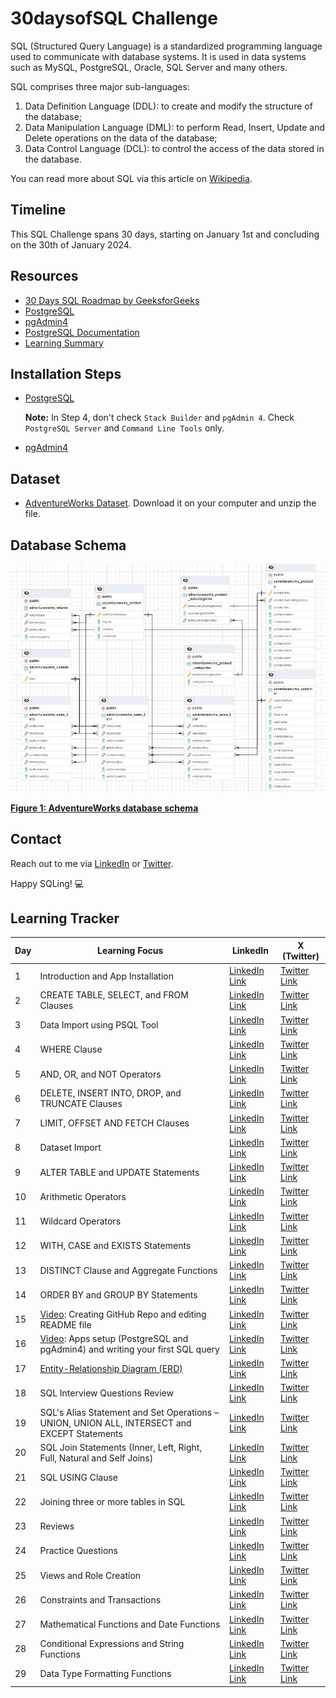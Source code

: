 # 30daysofSQL Challenge

SQL (Structured Query Language) is a standardized programming language used to communicate with database systems. It is used in data systems such as MySQL, PostgreSQL, Oracle, SQL Server and many others.

SQL comprises three major sub-languages:
1. Data Definition Language (DDL): to create and modify the structure of the database;
2. Data Manipulation Language (DML): to perform Read, Insert, Update and Delete operations on the data of the database;
3. Data Control Language (DCL): to control the access of the data stored in the database.

You can read more about SQL via this article on [Wikipedia](https://en.wikipedia.org/wiki/SQL).

## Timeline
This SQL Challenge spans 30 days, starting on January 1st and concluding on the 30th of January 2024.

## Resources
- [30 Days SQL Roadmap by GeeksforGeeks](https://www.geeksforgeeks.org/30-days-of-sql-from-basic-to-advanced-level/)
- [PostgreSQL](https://www.postgresql.org/download/)
- [pgAdmin4](https://www.pgadmin.org/download/)
- [PostgreSQL Documentation](https://www.postgresql.org/docs/devel/index.html)
- [Learning Summary](https://docs.google.com/document/d/1eMcrvgagJM3xtbZc4a1KDpIkQGHYNNlk4tAM8DUGk7E/edit?usp=sharing)

## Installation Steps
- [PostgreSQL](https://www.postgresqltutorial.com/postgresql-getting-started/install-postgresql/)

    **Note:** In Step 4, don't check `Stack Builder` and `pgAdmin 4`. Check `PostgreSQL Server` and `Command Line Tools` only.

- [pgAdmin4](https://www.how2shout.com/how-to/2-ways-to-install-pgadmin-4-on-windows-11-or-10.html)

## Dataset
- [AdventureWorks Dataset](https://github.com/yusufokunlola/30daysofSQL/blob/main/AdventureWorks_dataset.zip).
     Download it on your computer and unzip the file.


## Database Schema
![AdventureWorks Entity Relationship Diagram](https://github.com/yusufokunlola/30daysofSQL/blob/main/AdventureWorks_ERD.JPG)

**[Figure 1: AdventureWorks database schema](https://github.com/yusufokunlola/30daysofSQL/blob/main/AdventureWorks_ERD.JPG)**


## Contact
Reach out to me via [LinkedIn](https://www.linkedin.com/in/yusufokunlola/) or [Twitter](https://x.com/yaokunlola).

Happy SQLing! 💻 

## Learning Tracker
| Day | Learning Focus | LinkedIn | X (Twitter) |
|----------|----------|----------|----------|
| 1    | Introduction and App Installation     | [LinkedIn Link](https://www.linkedin.com/posts/yusufokunlola_30daysofsql-datamanagement-day1-activity-7147650421707198464-fMX9)     | [Twitter Link](https://x.com/yaokunlola/status/1741888701070737750)  |
| 2    | CREATE TABLE, SELECT, and FROM Clauses     | [LinkedIn Link](https://www.linkedin.com/posts/yusufokunlola_30daysofsql-sql-dataanalysis-activity-7147813762983460864-ujAt)     | [Twitter Link](https://x.com/yaokunlola/status/1742048071410946160)      |
| 3    | Data Import using PSQL Tool  | [LinkedIn Link](https://www.linkedin.com/posts/yusufokunlola_30daysofsql-sql-dataanalysis-activity-7148206371639881728-cH-e)      | [Twitter Link](https://x.com/yaokunlola/status/1742427169878401075)       |
| 4    | WHERE Clause   | [LinkedIn Link](https://www.linkedin.com/posts/yusufokunlola_30daysofsql-sql-dataanalysis-activity-7148568294680170496-DxNx)       | [Twitter Link](https://x.com/yaokunlola/status/1742803378923589973)      |
| 5    | AND, OR, and NOT Operators     | [LinkedIn Link](https://www.linkedin.com/posts/yusufokunlola_30daysofsql-sql-dataanalysis-activity-7148916066813956096-AJ4C)    | [Twitter Link ](https://x.com/yaokunlola/status/1743118832611266962)  |
| 6    | DELETE, INSERT INTO, DROP, and TRUNCATE Clauses      | [LinkedIn Link](https://www.linkedin.com/posts/yusufokunlola_30daysofsql-sql-dataanalysis-activity-7149293513434660864-sVJL)      | [Twitter Link](https://x.com/yaokunlola/status/1743431315620589684) |
| 7    | LIMIT, OFFSET AND FETCH Clauses       | [LinkedIn Link](https://www.linkedin.com/posts/yusufokunlola_30daysofsql-sql-dataanalysis-activity-7149664436557926400-oE8c)      | [Twitter Link](https://x.com/yaokunlola/status/1743899239975907611)   |
| 8    | Dataset Import      | [LinkedIn Link](https://www.linkedin.com/posts/yusufokunlola_30daysofsql-queries-postgresql-activity-7150018310351323136-hFfI)  |  [Twitter Link](https://x.com/yaokunlola/status/1744216384228192716)    |
| 9    | ALTER TABLE and UPDATE Statements   | [LinkedIn Link](https://www.linkedin.com/posts/yusufokunlola_30daysofsql-sql-dataanalysis-activity-7150380783780671489-E2gd)  |  [Twitter Link](https://x.com/yaokunlola/status/1744551752169378234)      |
| 10 | Arithmetic Operators | [LinkedIn Link](https://www.linkedin.com/posts/yusufokunlola_30daysofsql-30daysofsql-sql-activity-7150749368071946240-CUrH) | [Twitter Link](https://x.com/yaokunlola/status/1744985349246316571) |
| 11 | Wildcard Operators | [LinkedIn Link](https://www.linkedin.com/posts/yusufokunlola_30daysofsql-30daysofsql-sql-activity-7151098491698630656-Wu6J) | [Twitter Link](https://x.com/yaokunlola/status/1745333636809847199) |
| 12 | WITH, CASE and EXISTS Statements | [LinkedIn Link](https://www.linkedin.com/posts/yusufokunlola_30daysofsql-30daysofsql-sql-activity-7151437466455977984-Z9OS) | [Twitter Link](https://x.com/yaokunlola/status/1745673288704024806) |
| 13 | DISTINCT Clause and Aggregate Functions | [LinkedIn Link](https://www.linkedin.com/posts/yusufokunlola_30daysofsql-30daysofsql-sql-activity-7151822679665176577-T49w) | [Twitter Link](https://x.com/yaokunlola/status/1746009674971824500) |
| 14 | ORDER BY and GROUP BY Statements | [LinkedIn Link](https://www.linkedin.com/posts/yusufokunlola_30daysofsql-30daysofsql-sql-activity-7152168472800636930-GRv1) | [Twitter Link](https://x.com/yaokunlola/status/1746401494474096643) |
| 15 | [Video](https://youtu.be/mElBfbNTIbU?si=VDOQVopegMwQ15wu): Creating GitHub Repo and editing README file | [LinkedIn Link](https://www.linkedin.com/posts/yusufokunlola_creating-github-repo-and-editing-readme-activity-7152532355977547776-yJ5S) | [Twitter Link](https://x.com/yaokunlola/status/1746679357429469469) |
| 16 | [Video](https://youtu.be/0QYxdb4IdT4?si=Th0ksFgLTVR5J_bE): Apps setup (PostgreSQL and pgAdmin4) and writing your first SQL query | [LinkedIn Link](https://www.linkedin.com/posts/yusufokunlola_apps-setup-and-writing-your-first-sql-query-activity-7152894749262188544-wMCN) | [Twitter Link](https://x.com/yaokunlola/status/1747039040560349350) |
| 17 | [Entity-Relationship Diagram (ERD)](https://github.com/yusufokunlola/30daysofSQL/blob/main/AdventureWorks_EntityRelationshipDiagram.pgerd) | [LinkedIn Link](https://www.linkedin.com/posts/yusufokunlola_30daysofsql-30daysofsql-sql-activity-7153257168727687168-oIoe) | [Twitter Link](https://x.com/yaokunlola/status/1747491437573550328) |
| 18 | SQL Interview Questions Review | [LinkedIn Link](https://www.linkedin.com/posts/yusufokunlola_top-100-most-asked-sql-questions-and-answers-activity-7153617230541271040-WDJp) | [Twitter Link](https://x.com/yaokunlola/status/1747852737352458498) |
| 19 | SQL's Alias Statement and Set Operations – UNION, UNION ALL, INTERSECT and EXCEPT Statements | [LinkedIn Link](https://www.linkedin.com/posts/yusufokunlola_30daysofsql-30daysofsql-sql-activity-7153994446286516224-0drb) | [Twitter Link](https://x.com/yaokunlola/status/1748227431490613259) |
| 20 | SQL Join Statements (Inner, Left, Right, Full, Natural and Self Joins) | [LinkedIn Link](https://www.linkedin.com/posts/yusufokunlola_30daysofsql-30daysofsql-sql-activity-7154391888077209600-8nBd) | [Twitter Link](https://x.com/yaokunlola/status/1748627692713361455) |
| 21 | SQL USING Clause | [LinkedIn Link](https://www.linkedin.com/posts/yusufokunlola_30daysofsql-30daysofsql-sql-activity-7154851968597856256-VRFC) | [Twitter Link](https://x.com/yaokunlola/status/1749087227991212521) |
| 22 | Joining three or more tables in SQL | [LinkedIn Link](https://www.linkedin.com/posts/yusufokunlola_30daysofsql-30daysofsql-sql-activity-7155076666241744896-dRXJ) | [Twitter Link](https://x.com/yaokunlola/status/1749268734718382493) |
| 23 | Reviews | [LinkedIn Link](https://www.linkedin.com/posts/yusufokunlola_github-yusufokunlola30daysofsql-this-activity-7155488954153115648-isJc) | [Twitter Link](https://x.com/yaokunlola/status/1749726592249577613) |
| 24 | Practice Questions  | [LinkedIn Link](https://www.linkedin.com/posts/yusufokunlola_30daysofsql-30daysofsql-30daysofsql-activity-7155796755811287040-rhZG) | [Twitter Link](https://x.com/yaokunlola/status/1750031681103278142) |
| 25 | Views and Role Creation  | [LinkedIn Link](https://www.linkedin.com/posts/yusufokunlola_30daysofsql-sql-dataanalysis-activity-7156135712025649152-DznZ) | [Twitter Link](https://x.com/yaokunlola/status/1750370888229192050) |
| 26 | Constraints and Transactions  | [LinkedIn Link](https://www.linkedin.com/posts/yusufokunlola_github-yusufokunlola30daysofsql-this-activity-7156564163094335488-YfUE) | [Twitter Link](https://x.com/yaokunlola/status/1750799979390619711) |
| 27 | Mathematical Functions and Date Functions  | [LinkedIn Link](https://www.linkedin.com/posts/yusufokunlola_30daysofsql-sql-dataanalysis-activity-7156908886396928000-bMnz) | [Twitter Link](https://x.com/yaokunlola/status/1751143784430117337) |
| 28 | Conditional Expressions and String Functions  | [LinkedIn Link](https://www.linkedin.com/posts/yusufokunlola_30daysofsql-sql-dataanalysis-activity-7157313057310855168-l5ZG) | [Twitter Link](https://x.com/yaokunlola/status/1751548542974324930) |
| 29 | Data Type Formatting Functions  | [LinkedIn Link](https://www.linkedin.com/posts/yusufokunlola_github-yusufokunlola30daysofsql-this-activity-7157607369298878466-_h3W) | [Twitter Link](https://x.com/yaokunlola/status/1751842204144812252) |
